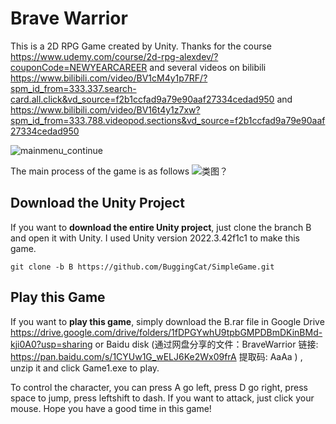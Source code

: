 # Brave Warrior
This is a 2D RPG Game created by Unity. Thanks for the course https://www.udemy.com/course/2d-rpg-alexdev/?couponCode=NEWYEARCAREER and several videos on bilibili https://www.bilibili.com/video/BV1cM4y1p7RF/?spm_id_from=333.337.search-card.all.click&vd_source=f2b1ccfad9a79e90aaf27334cedad950 and https://www.bilibili.com/video/BV16t4y1z7xw?spm_id_from=333.788.videopod.sections&vd_source=f2b1ccfad9a79e90aaf27334cedad950

![mainmenu_continue](https://github.com/user-attachments/assets/db805056-9940-4ec7-87c1-440332e90e74)

The main process of the game is as follows
![类图？](https://github.com/user-attachments/assets/75a9b795-c7fc-4010-868f-803dacb102bc)



## Download the Unity Project

If you want to **download the entire Unity project**, just clone the branch B and open it with Unity.
I used Unity version 2022.3.42f1c1 to make this game.

```
git clone -b B https://github.com/BuggingCat/SimpleGame.git
```

## Play this Game


If you want to **play this game**, simply download the B.rar file in Google Drive https://drive.google.com/drive/folders/1fDPGYwhU9tpbGMPDBmDKinBMd-kji0A0?usp=sharing or Baidu disk (通过网盘分享的文件：BraveWarrior
链接: https://pan.baidu.com/s/1CYUw1G_wELJ6Ke2Wx09frA 提取码: AaAa )
 , unzip it and click Game1.exe to play. 

To control the character, you can press A go left, press D go right, press space to jump, press leftshift to dash. If you want to attack, just click your mouse.
Hope you have a good time in this game!
